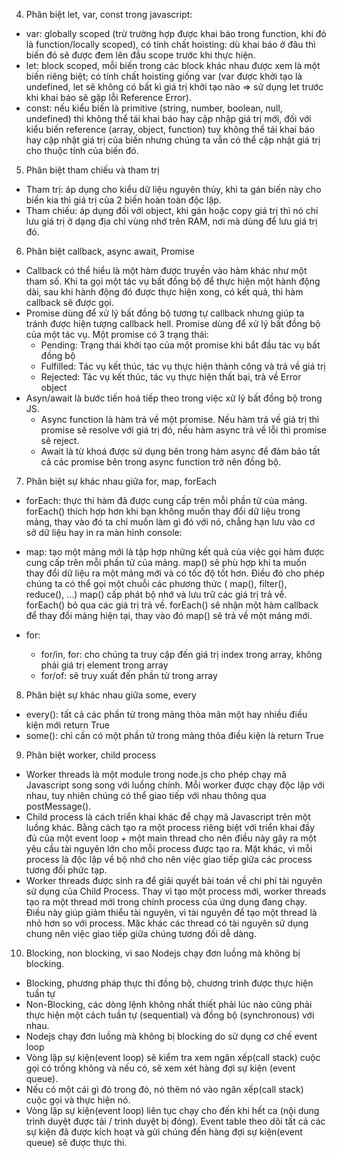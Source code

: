 4. Phân biệt let, var, const trong javascript:

- var: globally scoped (trừ trường hợp được khai báo trong function, khi đó là function/locally scoped),
  có tính chất hoisting: dù khai báo ở đâu thì biến đó sẽ được đem lên đầu scope trước khi thực hiện.
- let: block scoped, mỗi biến trong các block khác nhau được xem là một biến riêng biệt; có tính chất
  hoisting giống var (var được khởi tạo là undefined, let sẽ không có bất kì giá trị khởi tạo nào => sử dụng
  let trước khi khai báo sẽ gặp lỗi Reference Error).
- const: nếu kiểu biến là primitive (string, number, boolean, null, undefined) thì không thể tái
  khai báo hay cập nhập giá trị mới, đối với kiểu biến reference (array, object, function) tuy không thể
  tái khai báo hay cập nhật giá trị của biến nhưng chúng ta vẫn có thể cập nhật giá trị cho thuộc tính của biến đó.

5. Phân biệt tham chiếu và tham trị

- Tham trị: áp dụng cho kiểu dữ liệu nguyên thủy, khi ta gán biến này cho biến kia thì giá trị của 2 biến hoàn toàn độc lập.
- Tham chiếu: áp dụng đối với object, khi gán hoặc copy giá trị thì nó chỉ lưu giá trị ở dạng địa chỉ vùng nhớ trên RAM, nơi mà dùng để lưu giá trị đó.

6. Phân biệt callback, async await, Promise

- Callback có thể hiểu là một hàm được truyền vào hàm khác như một tham số. Khi ta gọi một tác vụ bất đồng bộ để thực hiện một hành động dài, sau khi hành động đó được thực hiện xong, có kết quả, thì hàm callback sẽ được gọi.
- Promise dùng để xử lý bất đồng bộ tương tự callback nhưng giúp ta tránh được hiện tượng callback hell. Promise dùng để xử lý bất đồng bộ của một tác vụ.
  Một promise có 3 trạng thái:
  - Pending: Trạng thái khởi tạo của một promise khi bắt đầu tác vụ bất đồng bộ
  - Fulfilled: Tác vụ kết thúc, tác vụ thực hiện thành công và trả về giá trị
  - Rejected: Tác vụ kết thúc, tác vụ thực hiện thất bại, trả về Error object
- Asyn/await là bước tiến hoá tiếp theo trong việc xử lý bất đồng bộ trong JS.
  - Async function là hàm trả về một promise. Nếu hàm trả về giá trị thì promise sẽ resolve với giá trị đó, nếu hàm async trả về lỗi thì promise sẽ reject.
  - Await là từ khoá được sử dụng bên trong hàm async để đảm bảo tất cả các promise bên trong async function trở nên đồng bộ.

7. Phân biệt sự khác nhau giữa for, map, forEach

- forEach: thực thi hàm đã được cung cấp trên mỗi phần tử của mảng.
  forEach() thích hợp hơn khi bạn không muốn thay đổi dữ liệu trong mảng, thay vào đó ta chỉ muốn làm gì đó với nó, chẳng hạn lưu vào cơ sở dữ liệu hay in ra màn hình console:
- map: tạo một mảng mới là tập hợp những kết quả của việc gọi hàm được cung cấp trên mỗi phần tử của mảng.
  map() sẽ phù hợp khi ta muốn thay đổi dữ liệu ra một mảng mới và có tốc độ tốt hơn. Điều đó cho phép chúng ta có thể gọi một chuỗi các phương thức ( map(), filter(), reduce(), …)
  map() cấp phát bộ nhớ và lưu trữ các giá trị trả về. forEach() bỏ qua các giá trị trả về.
  forEach() sẽ nhận một hàm callback để thay đổi mảng hiện tại, thay vào đó map() sẽ trả về một mảng mới.

- for:
  - for/in, for: cho chúng ta truy cập đến giá trị index trong array, không phải giá trị element trong array
  - for/of: sẽ truy xuất đến phần tử trong array

8. Phân biệt sự khác nhau giữa some, every

- every(): tất cả các phần tử trong mảng thỏa mãn một hay nhiều điều kiện mới return True
- some(): chỉ cần có một phần tử trong mảng thỏa điều kiện là return True

9. Phân biệt worker, child process

- Worker threads là một module trong node.js cho phép chạy mã Javascript song song với luồng chính. Mỗi worker được chạy độc lập với nhau, tuy nhiên chúng có thể giao tiếp với nhau thông qua postMessage().
- Child process là cách triển khai khác để chạy mã Javascript trên một luồng khác. Bằng cách tạo ra một process riêng biệt với triển khai đầy đủ của một event loop + một main thread cho nên điều này gây ra một yêu cầu tài nguyên lớn cho mỗi process được tạo ra. Mặt khác, vì mỗi process là độc lập về bộ nhớ cho nên việc giao tiếp giữa các process tương đối phức tạp.
- Worker threads được sinh ra để giải quyết bài toán về chi phí tài nguyên sử dụng của Child Process. Thay vì tạo một process mới, worker threads tạo ra một thread mới trong chính process của ứng dụng đang chạy. Điều này giúp giảm thiểu tài nguyên, vì tài nguyên để tạo một thread là nhỏ hơn so với process. Mặc khác các thread có tài nguyên sử dụng chung nên việc giao tiếp giữa chúng tương đối dễ dàng.

10. Blocking, non blocking, vì sao Nodejs chạy đơn luồng mà không bị blocking.

- Blocking, phương pháp thực thi đồng bộ, chương trình được thực hiện tuần tự
- Non-Blocking, các dòng lệnh không nhất thiết phải lúc nào cũng phải thực hiện một cách tuần tự (sequential) và đồng bộ (synchronous) với nhau.
- Nodejs chạy đơn luồng mà không bị blocking do sử dụng cơ chế event loop
- Vòng lặp sự kiện(event loop) sẽ kiểm tra xem ngăn xếp(call stack) cuộc gọi có trống không và nếu có, sẽ xem xét hàng đợi sự kiện (event queue).
- Nếu có một cái gì đó trong đó, nó thêm nó vào ngăn xếp(call stack) cuộc gọi và thực hiện nó.
- Vòng lặp sự kiện(event loop) liên tục chạy cho đến khi hết ca (nội dung trình duyệt được tải / trình duyệt bị đóng). Event table theo dõi tất cả các sự kiện đã được kích hoạt và gửi chúng đến hàng đợi sự kiện(event queue) sẽ được thực thi.
